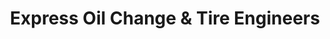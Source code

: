 ---
title: "Express Oil Change & Tire Engineers"
url: /tampa/express-oil-change-and-tire-engineers-south-dale-mabry-highway/
shop: tyres
---